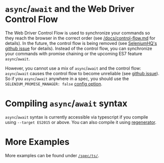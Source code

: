 `async`/`await` and the Web Driver Control Flow
===============================================

The Web Driver Control Flow is used to synchronize your commands so they reach
the browser in the correct order (see
[/docs/control-flow.md](/docs/control-flow.md) for details).  In the future, the
control flow is being removed (see [SeleniumHQ's github issue](
https://github.com/SeleniumHQ/selenium/issues/2969) for details). Instead of the
control flow, you can synchronize your commands with promise chaining or the
upcoming ES7 feature `async`/`await`.

However, you cannot use a mix of `async`/`await` and the control flow:
`async`/`await` causes the control flow to become unreliable (see
[github issue]( https://github.com/SeleniumHQ/selenium/issues/3037)).  So if you
`async`/`await` anywhere in a spec, you should use the
`SELENIUM_PROMISE_MANAGER: false` [config option](/lib/config.ts#L644).

Compiling `async`/`await` syntax
================================

`async`/`await` syntax is currently accessible via typescript if you compile
using `--target ES2015` or above.  You can also compile it using [regenerator](
  https://github.com/facebook/regenerator).


More Examples
=============

More examples can be found under [`/spec/ts/`](/spec/ts).

